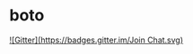 # boto
[![Gitter](https://badges.gitter.im/Join Chat.svg)](https://gitter.im/jamesls/boto?utm_source=badge&utm_medium=badge&utm_campaign=pr-badge&utm_content=badge)
